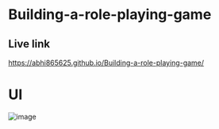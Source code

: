 # Building-a-role-playing-game

## Live link
https://abhi865625.github.io/Building-a-role-playing-game/


# UI
![image](https://github.com/Abhi865625/Building-a-role-playing-game/assets/93569162/e7b44a15-5e28-48e1-8633-7d35375d6e8c)

